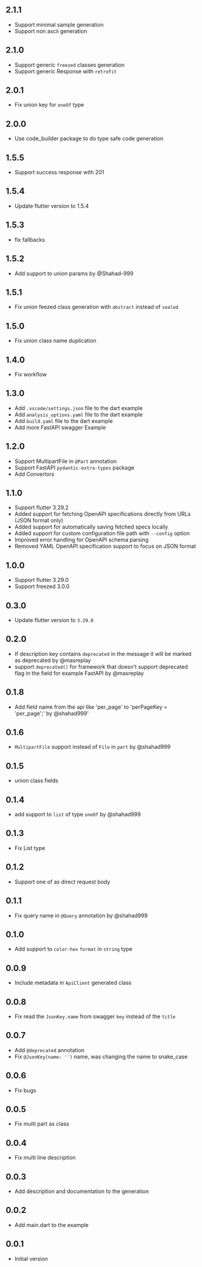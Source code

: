 ## 2.1.1
- Support minimal sample generation
- Support non ascii generation 

## 2.1.0
- Support generic `freezed` classes generation
- Support generic Response with `retrofit`

## 2.0.1

- Fix union key for `oneOf` type

## 2.0.0

- Use code_builder package to do type safe code generation

## 1.5.5

- Support success response with 201

## 1.5.4

- Update flutter version to 1.5.4

## 1.5.3

- fix fallbacks

## 1.5.2

- Add support to union params by @Shahad-999

## 1.5.1

- Fix union feezed class generation with `abstract` instead of `sealed`

## 1.5.0

- Fix union class name duplication

## 1.4.0

- Fix workflow

## 1.3.0

- Add `.vscode/settings.json` file to the dart example
- Add `analysis_options.yaml` file to the dart example
- Add `build.yaml` file to the dart example
- Add more FastAPI swagger Example

## 1.2.0

- Support MultipartFile in `@Part` annotation
- Support FastAPI `pydantic-extra-types` package
- Add Convertors

## 1.1.0

- Support flutter 3.29.2
- Added support for fetching OpenAPI specifications directly from URLs (JSON format only)
- Added support for automatically saving fetched specs locally
- Added support for custom configuration file path with `--config` option
- Improved error handling for OpenAPI schema parsing
- Removed YAML OpenAPI specification support to focus on JSON format

## 1.0.0

- Support flutter 3.29.0
- Support freezed 3.0.0

## 0.3.0

- Update flutter version to `3.29.0`

## 0.2.0

- If description key contains `deprecated` in the message it will be marked as deprecated by @masreplay
- support `deprecated()` for framework that doesn't support deprecated flag in the field for example FastAPI by @masreplay

## 0.1.8

- Add field name from the api like 'per_page' to 'perPageKey = 'per_page';' by @shahad999'

## 0.1.6

- `MultipartFile` support instead of `File` in `part` by @shahad999

## 0.1.5

- union class fields

## 0.1.4

- add support to `list` of type `oneOf` by @shahad999

## 0.1.3

- Fix List type

## 0.1.2

- Support one of as direct request body

## 0.1.1

- Fix query name in `@Query` annotation by @shahad999

## 0.1.0

- Add support to `color-hex` `format` in `string` type

## 0.0.9

- Include metadata in `ApiClient` generated class

## 0.0.8

- Fix read the `JsonKey.name` from swagger `key` instead of the `title`

## 0.0.7

- Add `@deprecated` annotation
- Fix `@JsonKey(name: '')` name, was changing the name to snake_case

## 0.0.6

- Fix bugs

## 0.0.5

- Fix multi part as class

## 0.0.4

- Fix multi line description

## 0.0.3

- Add description and documentation to the generation

## 0.0.2

- Add main.dart to the example

## 0.0.1

- Initial version
